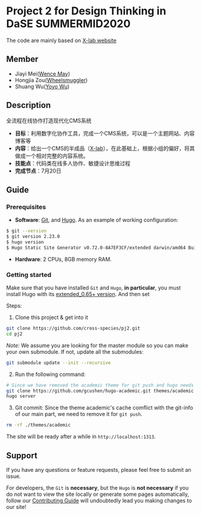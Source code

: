 # Project 2 for Design Thinking in DaSE SUMMERMID2020

The code are mainly based on [X-lab website](https://github.com/X-lab2017/xlab-website)

## Member

- Jiayi Mei([Wence May](https://github.com/orgs/cross-species/people/Wence-May))
- Hongjia Zou([Wheelsmuggler](https://github.com/Wheelsmuggler))
- Shuang Wu([Yoyo Wu](https://github.com/orgs/cross-species/people/1054096100))

## Description

全流程在线协作打造现代化CMS系统

- **目标**：利用数字化协作工具，完成一个CMS系统，可以是一个主题网站、内容博客等
- **内容**：给出一个CMS的半成品（[X-lab](https://github.com/X-lab2017/xlab-website)），在此基础上，根据小组的偏好，将其做成一个相对完整的内容系统。
- **技能点**：代码类在线多人协作、敏捷设计思维过程
- **完成节点**：7月20日

## Guide

### Prerequisites

* **Software**: [Git][git-install], and [Hugo][hugo-install]. As an example of working configuration:
```bash
$ git --version
$ git version 2.23.0
$ hugo version
$ Hugo Static Site Generator v0.72.0-8A7EF3CF/extended darwin/amd64 BuildDate: 2020-05-31T12:12:33Z
```

* **Hardware**: 2 CPUs, 8GB memory RAM.

### Getting started

Make sure that you have installed `Git` and `Hugo`, **in particular**, you must install Hugo with its [extended_0.65+ version][hugo-version]. And then set

Steps:

1. Clone this project & get into it
```bash
git clone https://github.com/cross-species/pj2.git
cd pj2
```
*Note:*
We assume you are looking for the master module so you can make your own submodule.
If not, update all the submodules:
```bash
git submodule update --init --recursive
```

2. Run the following command:
```bash
# Since we have removed the academic theme for git push and hugo needs theme, we then reinstall it.
git clone https://github.com/gcushen/hugo-academic.git themes/academic
hugo server
```

3. Git commit: 
Since the theme academic's cache comflict with the git-info of our main part, we need to remove it for `git push`.
```bash
rm -rf ./themes/academic
```

The site will be ready after a while in `http://localhost:1313`.

## Support

If you have any questions or feature requests, please feel free to submit an issue.

For developers, the `Git` is **necessary**, but the `Hugo` is **not necessary** if you do not want to view the site locally or generate some pages automatically, follow our [Contributing Guide](https://github.com/cross-species/pj2/blob/master/xlab-website/CONTRIBUTING.zh-CN.md) will undoubtedly lead you making changes to our site!


[git-install]: https://git-scm.com/downloads

[hugo-install]: https://gohugo.io/getting-started/installing/#quick-install

[hugo-version]: https://github.com/gohugoio/hugo/releases
